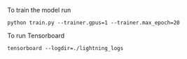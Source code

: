 To train the model run

```
python train.py --trainer.gpus=1 --trainer.max_epoch=20
```

To run Tensorboard 

```
tensorboard --logdir=./lightning_logs
```